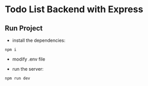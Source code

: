 # Todo List Backend with Express

## Run Project

- install the dependencies:

```(bash)
npm i
```

- modify .env file

- run the server:

```(bash)
npm run dev
```
